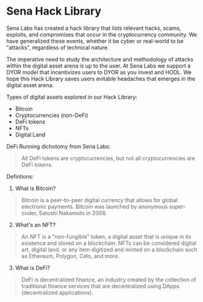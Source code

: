 # Sena Hack Library

Sena Labs has created a hack library that lists relevant hacks, scams, exploits, and compromises that occur in the cryptocurrency community. We have generalized these events, whether it be cyber or real-world to be "attacks", regardless of technical nature.

The imperative need to study the architecture and methodology of attacks within the digital asset arena is up to the user. At Sena Labs we support a DYOR model that incentivizes users to DYOR as you invest and HODL. We hope this Hack Library saves users evitable headaches that emerges in the digital asset arena.

Types of digital assets explored in our Hack Library:
- Bitcoin
- Cryptocurrencies (non-DeFi)
- DeFi tokens
- NFTs
- Digital Land

DeFi Running dichotomy from Sena Labs:
> All DeFi tokens are cryptocurrencies, but not all cryptocurrencies are DeFi tokens.

Defintions:
1. What is Bitcoin?
> Bitcoin is a peer-to-peer digital currency that allows for global electronic payments. Bitcoin was launched by anonymous super-coder, Satoshi Nakamoto in 2008.

2. What's an NFT?
> An NFT is a "non-fungible" token, a digital asset that is unique in its existence and stored on a blockchain. NFTs can be considered digital art, digital land, or any item digitized and minted on a blockchain such as Ethereum, Polygon, Celo, and more.

3. What is DeFi?
> DeFi is decentralized finance, an industry created by the collection of traditional finance services that are decentralized using DApps (decentralized applications).
